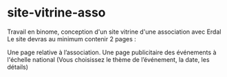 # site-vitrine-asso
Travail en binome, conception  d'un site vitrine d'une association avec Erdal
Le site devras au minimum contenir 2 pages :

Une page relative à l’association.
Une page publicitaire des événements à l'échelle national (Vous choisissez le thème de l’événement, la date, les détails)
